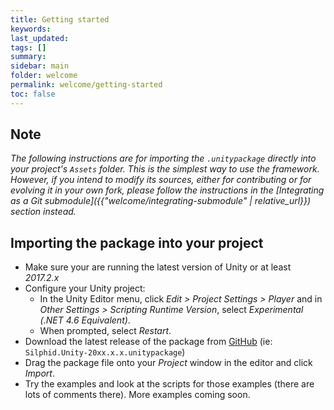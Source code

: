 ```yaml
---
title: Getting started
keywords: 
last_updated: 
tags: []
summary:
sidebar: main
folder: welcome
permalink: welcome/getting-started
toc: false
---
```


## Note

*The following instructions are for importing the `.unitypackage` directly into your project's `Assets` folder. This is the simplest way to use the framework. However, if you intend to modify its sources, either for contributing or for evolving it in your own fork, please follow the instructions in the [Integrating as a Git submodule]({{"welcome/integrating-submodule" | relative_url}}) section instead.*

## Importing the package into your project

- Make sure your are running the latest version of Unity or at least *2017.2.x*
- Configure your Unity project:
  - In the Unity Editor menu, click *Edit > Project Settings > Player* and in *Other Settings > Scripting Runtime Version*, select *Experimental (.NET 4.6 Equivalent)*.
  - When prompted, select *Restart*.
- Download the latest release of the package from [GitHub](https://github.com/silphid/silphid.unity/releases/latest) (ie: `Silphid.Unity-20xx.x.x.unitypackage`)
- Drag the package file onto your *Project* window in the editor and click *Import*.
- Try the examples and look at the scripts for those examples (there are lots of comments there).  More examples coming soon.
